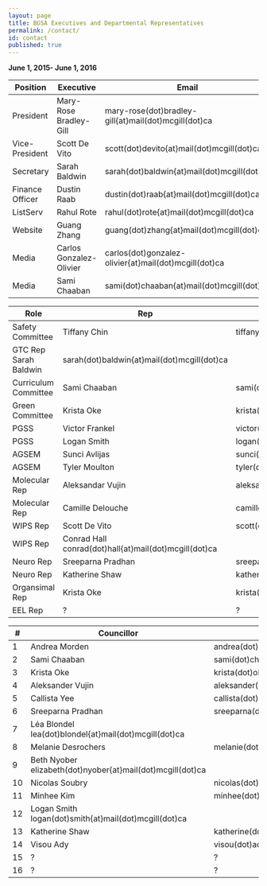 ```yaml
---
layout: page
title: BGSA Executives and Departmental Representatives
permalink: /contact/
id: contact
published: true
---
```


**June 1, 2015- June 1, 2016**

Position | Executive | Email
-----|----|----
President | Mary-Rose Bradley-Gill | mary-rose(dot)bradley-gill{at}mail(dot)mcgill(dot)ca
Vice-President | Scott De Vito | scott(dot)devito{at}mail(dot)mcgill(dot)ca
Secretary | Sarah Baldwin | sarah(dot)baldwin{at}mail(dot)mcgill(dot)ca
Finance Officer | Dustin Raab | dustin(dot)raab{at}mail(dot)mcgill(dot)ca
ListServ | Rahul Rote | rahul(dot)rote{at}mail(dot)mcgill(dot)ca
Website | Guang Zhang | guang(dot)zhang{at}mail(dot)mcgill(dot)ca
Media | Carlos Gonzalez-Olivier | carlos(dot)gonzalez-olivier{at}mail(dot)mcgill(dot)ca
Media | Sami Chaaban | sami(dot)chaaban{at}mail(dot)mcgill(dot)ca

Role| Rep | Email 
----|----|----
Safety Committee | Tiffany Chin | tiffany(dot)chin{at}mail(dot)mcgill(dot)ca
GTC Rep Sarah Baldwin | sarah(dot)baldwin{at}mail(dot)mcgill(dot)ca
Curriculum Committee | Sami Chaaban | sami(dot)chaaban{at}mail(dot)mcgill(dot)ca
Green Committee | Krista Oke | krista(dot)oke{at}mail(dot)mcgill(dot)ca
PGSS | Victor Frankel | victor(dot)frankel{at}mail(dot)mcgill(dot)ca
PGSS | Logan Smith | logan(dot)smith{at}mail(dot)mcgill(dot)ca
AGSEM | Sunci Avlijas | sunci(dot)avlijas{at}mail(dot)mcgill(dot)ca
AGSEM | Tyler Moulton | tyler(dot)moulton{at}mail(dot)mcgill(dot)ca
Molecular Rep | Aleksandar Vujin | aleksandar(dot)vujin{at}mail(dot)mcgill(dot)ca
Molecular Rep | Camille Delouche | camille(dot)delouch{at}mail(dot)mcgill(dot)c
WIPS Rep | Scott De Vito | scott(dot)devito{at}mail(dot)mcgill(dot)ca
WIPS Rep | Conrad Hall conrad(dot)hall{at}mail(dot)mcgill(dot)ca
Neuro Rep | Sreeparna Pradhan | sreeparna(dot)pradhan{at}mail(dot)mcgill(dot)ca
Neuro Rep | Katherine Shaw | katherine(dot)shaw{at}mail(dot)mcgill(dot)ca
Organsimal Rep | Krista Oke | krista(dot)oke{at}mail(dot)mcgill(dot)ca
EEL Rep | ? | ?


\#| Councillor | Email 
----|----|----
1 | Andrea Morden | andrea(dot)morden{at}mail(dot)mcgill(dot)ca
2 | Sami Chaaban | sami(dot)chaaban{at}mail(dot)mcgill(dot)ca
3 | Krista Oke | krista(dot)oke{at}mail(dot)mcgill(dot)ca
4 | Aleksander Vujin | aleksander(dot)vujin{at}mail(dot)mcgill(dot)ca
5 | Callista Yee | callista(dot)yee{at}mail(dot)mcgill(dot)ca
6 | Sreeparna Pradhan | sreeparna(dot)pradhan{at}mail(dot)mcgill(dot)ca
7 | Léa Blondel lea(dot)blondel{at}mail(dot)mcgill(dot)ca
8 | Melanie Desrochers | melanie(dot)desrochers2{at}mail(dot)mcgill(dot)ca
9 | Beth Nyober elizabeth(dot)nyober{at}mail(dot)mcgill(dot)ca
10 | Nicolas Soubry | nicolas(dot)soubry{at}mail(dot)mcgill(dot)ca
11 | Minhee Kim | minhee(dot)kim2{at}mail(dot)mcgill(dot)ca
12 | Logan Smith logan(dot)smith{at}mail(dot)mcgill(dot)ca
13 | Katherine Shaw | katherine(dot)shaw{at}mail(dot)mcgill(dot)ca
14 | Visou Ady | visou(dot)ady{at}mail(dot)mcgill(dot)ca
15 | ? | ?
16 | ? | ?